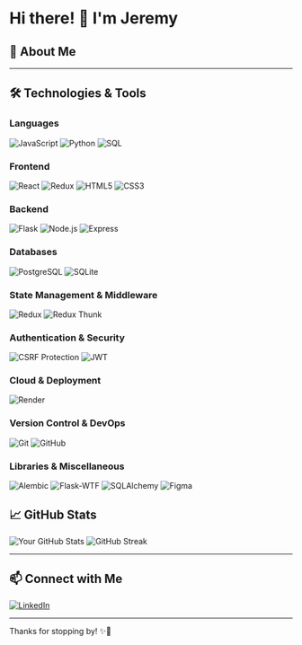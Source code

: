<!--
## Hi there 👋


**jeremytsai0210/jeremytsai0210** is a ✨ _special_ ✨ repository because its `README.md` (this file) appears on your GitHub profile.

Here are some ideas to get you started:

- 🔭 I’m currently working on ...
- 🌱 I’m currently learning ...
- 👯 I’m looking to collaborate on ...
- 🤔 I’m looking for help with ...
- 💬 Ask me about ...
- 📫 How to reach me: ...
- 😄 Pronouns: ...
- ⚡ Fun fact: ...
-->

# Hi there! 👋 I'm Jeremy

## 🚀 About Me
<!--
- 🔭 I’m currently working on [Your Project]
- 🌱 I’m learning [New Technology]
- 👯 I’m looking to collaborate on [Your Interest]
- 💬 Ask me about [Your Expertise]
- 📫 How to reach me: [Your Email or Socials]
-->

---

## 🛠️ Technologies & Tools
### **Languages**
![JavaScript](https://img.shields.io/badge/-JavaScript-F7DF1E?style=flat-square&logo=javascript&logoColor=black)
![Python](https://img.shields.io/badge/-Python-3776AB?style=flat-square&logo=python&logoColor=white)
![SQL](https://img.shields.io/badge/-SQL-4479A1?style=flat-square&logo=postgresql&logoColor=white)

### **Frontend**
![React](https://img.shields.io/badge/-React-61DAFB?style=flat-square&logo=react&logoColor=white)
![Redux](https://img.shields.io/badge/-Redux-764ABC?style=flat-square&logo=redux&logoColor=white)
![HTML5](https://img.shields.io/badge/-HTML5-E34F26?style=flat-square&logo=html5&logoColor=white)
![CSS3](https://img.shields.io/badge/-CSS3-1572B6?style=flat-square&logo=css3&logoColor=white)

### **Backend**
![Flask](https://img.shields.io/badge/-Flask-000000?style=flat-square&logo=flask&logoColor=white)
![Node.js](https://img.shields.io/badge/-Node.js-339933?style=flat-square&logo=node.js&logoColor=white)
![Express](https://img.shields.io/badge/-Express-000000?style=flat-square&logo=express&logoColor=white)

### **Databases**
![PostgreSQL](https://img.shields.io/badge/-PostgreSQL-336791?style=flat-square&logo=postgresql&logoColor=white)
![SQLite](https://img.shields.io/badge/-SQLite-003B57?style=flat-square&logo=sqlite&logoColor=white)

### **State Management & Middleware**
![Redux](https://img.shields.io/badge/-Redux-764ABC?style=flat-square&logo=redux&logoColor=white)
![Redux Thunk](https://img.shields.io/badge/-Redux_Thunk-593D88?style=flat-square&logo=redux&logoColor=white)

### **Authentication & Security**
![CSRF Protection](https://img.shields.io/badge/-CSRF%20Protection-E34F26?style=flat-square&logo=security&logoColor=white)
![JWT](https://img.shields.io/badge/-JWT-000000?style=flat-square&logo=jsonwebtokens&logoColor=white)

### **Cloud & Deployment**
![Render](https://img.shields.io/badge/-Render-46E3B7?style=flat-square&logo=render&logoColor=white)
<!--![AWS](https://img.shields.io/badge/-AWS-232F3E?style=flat-square&logo=amazonaws&logoColor=white)-->

### **Version Control & DevOps**
![Git](https://img.shields.io/badge/-Git-F05032?style=flat-square&logo=git&logoColor=white)
![GitHub](https://img.shields.io/badge/-GitHub-181717?style=flat-square&logo=github&logoColor=white)

### **Libraries & Miscellaneous**
![Alembic](https://img.shields.io/badge/-Alembic-FFD43B?style=flat-square&logo=python&logoColor=black)
![Flask-WTF](https://img.shields.io/badge/-Flask--WTF-000000?style=flat-square&logo=flask&logoColor=white)
![SQLAlchemy](https://img.shields.io/badge/-SQLAlchemy-D71F00?style=flat-square&logo=python&logoColor=white)
![Figma](https://img.shields.io/badge/-Figma-F24E1E?style=flat-square&logo=figma&logoColor=white)

## 📈 GitHub Stats
![Your GitHub Stats](https://github-readme-stats.vercel.app/api?username=jeremytsai0210&show_icons=true&theme=tokyonight)
![GitHub Streak](https://github-readme-streak-stats.herokuapp.com/?user=jeremytsai0210&theme=tokyonight)

---

## 📫 Connect with Me
[![LinkedIn](https://img.shields.io/badge/-LinkedIn-blue?style=flat-square&logo=linkedin)](https://www.linkedin.com/in/jeremy-tsai-523b75127/)

---

Thanks for stopping by! ✨🚀

